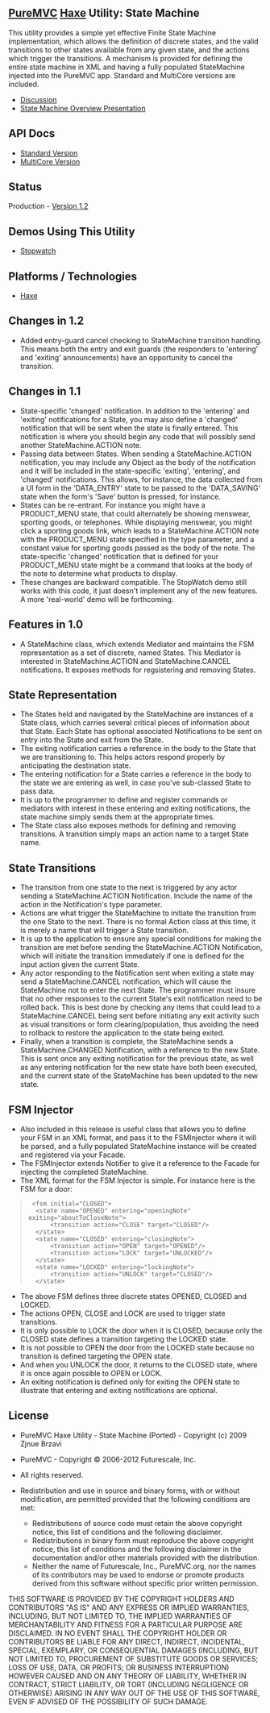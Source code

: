 ## [PureMVC](http://puremvc.github.com/) [Haxe](https://github.com/PureMVC/puremvc-haxe-standard-framework/wiki) Utility: State Machine
This utility provides a simple yet effective  Finite State Machine implementation, which allows the definition of discrete states, and the valid transitions to other states available from any given state, and the actions which trigger the transitions. A mechanism is provided for defining the entire state machine in XML and having a fully populated StateMachine injected into the PureMVC app. Standard and MultiCore versions are included.

* [Discussion](http://forums.puremvc.org/index.php?topic=889)
* [State Machine Overview Presentation](http://puremvc.tv/#P003/)

## API Docs
* [Standard Version](http://darkstar.puremvc.org/content_header.html?url=http://puremvc.org/pages/docs/Haxe/Utility_Haxe_StateMachine/doc-standard/&desc=PureMVC%20Standard%20Docs%20Haxe%20Utility:%20State%20Machine)
* [MultiCore Version](http://darkstar.puremvc.org/content_header.html?url=http://puremvc.org/pages/docs/Haxe/Utility_Haxe_StateMachine/doc-multicore/&desc=PureMVC%20MultiCore%20Docs%20Haxe%20Utility:%20State%20Machine)

## Status
Production - [Version 1.2](https://github.com/PureMVC/puremvc-haxe-util-statemachine/blob/master/VERSION)

## Demos Using This Utility
* [Stopwatch](https://github.com/PureMVC/puremvc-haxe-demo-xinf-stopwatch/wiki)

## Platforms / Technologies
* [Haxe](http://en.wikipedia.org/wiki/Haxe)

## Changes in 1.2
  * Added entry-guard cancel checking to StateMachine transition handling. This means both the entry and exit guards (the responders to 'entering' and 'exiting' announcements) have an opportunity to cancel the transition.

## Changes in 1.1
* State-specific 'changed' notification. In addition to the 'entering' and 'exiting' notifications for a State, you may also define a 'changed' notification that will be sent when the state is finally entered. This notification is where you should begin any code that will possibly send another StateMachine.ACTION note.
* Passing data between States. When sending a StateMachine.ACTION notification, you may include any Object as the body of the notification and it will be included in the state-specific 'exiting', 'entering', and 'changed' notifications. This allows, for instance, the data collected from a UI form in the 'DATA_ENTRY' state to be passed to the 'DATA_SAVING' state when the form's 'Save' button is pressed, for instance.
* States can be re-entrant. For instance you might have a PRODUCT_MENU state, that could alternately be showing menswear, sporting goods, or telephones. While displaying menswear, you might click a sporting goods link, which leads to a StateMachine.ACTION note with the PRODUCT_MENU state specified in the type parameter, and a constant value for sporting goods passed as the body of the note. The state-specific 'changed' notification that is defined for your PRODUCT_MENU state might be a command that looks at the body of the note to determine what products to display.
* These changes are backward compatible. The StopWatch demo still works with this code, it just doesn't implement any of the new features. A more 'real-world' demo will be forthcoming. 

## Features in 1.0
*  A StateMachine class, which extends Mediator and maintains the FSM representation as a set of discrete, named States. This Mediator is interested in StateMachine.ACTION and StateMachine.CANCEL notifications. It exposes methods for regsistering and removing States. 
    
## State Representation
* The States held and navigated by the StateMachine are instances of a State class, which carries several critical pieces of information about that State. Each State has optional associated Notifications to be sent on entry into the State and exit from the State. 
* The exiting notification carries a reference in the body to the State that we are transitioning to. This helps actors respond properly by anticipating the destination state. 
* The entering notification for a State carries a reference in the body to the state we are entering as well, in case you've sub-classed State to pass data.    
* It is up to the programmer to define and register commands or mediators with interest in these entering and exiting notifications, the state machine simply sends them at the appropriate times.
* The State class also exposes methods for defining and removing transitions. A transition simply maps an action name to a target State name. 
    
## State Transitions
* The transition from one state to the next is triggered by any actor sending a StateMachine.ACTION Notification. Include the name of the action in the Notification's type parameter.   
* Actions are what trigger the StateMachine to initiate the transition from the one State to the next. There is no formal Action class at this time, it is merely a name that will trigger a State transition.
* It is up to the application to ensure any special conditions for making the transition are met before sending the StateMachine.ACTION Notification, which will initiate the transition immediately if one is defined for the input action given the current State.  
* Any actor responding to the Notification sent when exiting a state may send a StateMachine.CANCEL notification, which will cause the StateMachine not to enter the next State.  The programmer  must insure that no other responses to the current State's exit notification need to be rolled back. This is best done by checking any items that could lead to a StateMachine.CANCEL being sent before initiating any exit activity such as visual transitions or form clearing/population, thus avoiding the need to rollback to restore the application to the state being exited.  
* Finally, when a transition is complete, the StateMachine sends a StateMachine.CHANGED Notification, with a reference to the new State. This is sent once any exiting notification for the previous state, as well as any entering notification for the new state have both been executed, and the current state of the StateMachine has been updated to the new state.
     
## FSM Injector
  * Also included in this release is useful class that allows you to define your FSM in an XML format, and pass it to the FSMInjector where it will be parsed, and a fully populated StateMachine instance will be created and registered via your Facade. 
* The FSMInjector extends Notifier to give it a reference to the Facade for injecting the completed StateMachine.
* The XML format for the FSM Injector is simple. For instance here is the FSM for a door:

>      <fsm initial="CLOSED">
>  		<state name="OPENED" entering="openingNote" exiting="aboutToCloseNote">
>  			<transition action="CLOSE" target="CLOSED"/>
>  		</state>
>  		<state name="CLOSED" entering="closingNote">
>  			<transition action="OPEN" target="OPENED"/>
>  			<transition action="LOCK" target="UNLOCKED"/>
>  		</state>
>  		<state name="LOCKED" entering="lockingNote">
>  			<transition action="UNLOCK" target="CLOSED"/>
>  		</state>
>  	</fsm>

* The above FSM defines three discrete states OPENED, CLOSED and LOCKED. 
* The actions OPEN, CLOSE and LOCK are used to trigger state transitions. 
* It is only possible to LOCK the door when it is CLOSED, because only the CLOSED state defines a transition targeting the LOCKED state.
* It is not possible to OPEN the door from the LOCKED state because no transition is defined targeting the OPEN state. 
* And when you UNLOCK the door, it returns to the CLOSED state, where it is once again possible to OPEN or LOCK.
* An exiting notification is defined only for exiting the OPEN state to illustrate that entering and exiting notifications are optional.

## License
* PureMVC Haxe Utility - State Machine (Ported) - Copyright (c) 2009 Zjnue Brzavi 
* PureMVC - Copyright © 2006-2012 Futurescale, Inc.
* All rights reserved.

* Redistribution and use in source and binary forms, with or without modification, are permitted provided that the following conditions are met:

  * Redistributions of source code must retain the above copyright notice, this list of conditions and the following disclaimer.
  * Redistributions in binary form must reproduce the above copyright notice, this list of conditions and the following disclaimer in the documentation and/or other materials provided with the distribution.
  * Neither the name of Futurescale, Inc., PureMVC.org, nor the names of its contributors may be used to endorse or promote products derived from this software without specific prior written permission.

THIS SOFTWARE IS PROVIDED BY THE COPYRIGHT HOLDERS AND CONTRIBUTORS "AS IS" AND ANY EXPRESS OR IMPLIED WARRANTIES, INCLUDING, BUT NOT LIMITED TO, THE IMPLIED WARRANTIES OF MERCHANTABILITY AND FITNESS FOR A PARTICULAR PURPOSE ARE DISCLAIMED. IN NO EVENT SHALL THE COPYRIGHT HOLDER OR CONTRIBUTORS BE LIABLE FOR ANY DIRECT, INDIRECT, INCIDENTAL, SPECIAL, EXEMPLARY, OR CONSEQUENTIAL DAMAGES (INCLUDING, BUT NOT LIMITED TO, PROCUREMENT OF SUBSTITUTE GOODS OR SERVICES; LOSS OF USE, DATA, OR PROFITS; OR BUSINESS INTERRUPTION) HOWEVER CAUSED AND ON ANY THEORY OF LIABILITY, WHETHER IN CONTRACT, STRICT LIABILITY, OR TORT (INCLUDING NEGLIGENCE OR OTHERWISE) ARISING IN ANY WAY OUT OF THE USE OF THIS SOFTWARE, EVEN IF ADVISED OF THE POSSIBILITY OF SUCH DAMAGE.